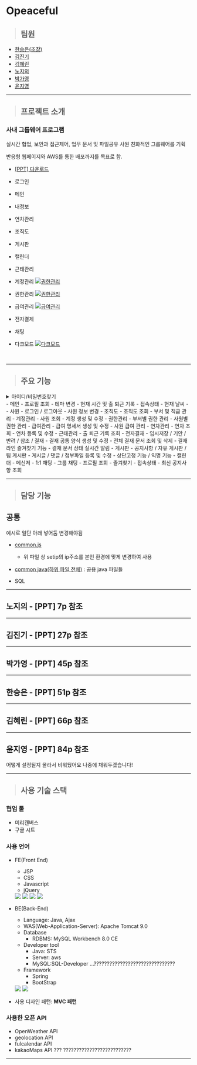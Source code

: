 # Opeaceful

> ## 팀원

- [한승은(조장)](#한승은---ppt-p-참조)
- [김진기](#김진기---ppt-p-참조)
- [김혜린](#김혜린---ppt-p-참조)
- [노지의](#노지의---ppt-p-참조)
- [박가영](#박가영---ppt-p-참조)
- [윤지영](#윤지영---ppt-p-참조)


---

> ## 프로젝트 소개

### 사내 그룹웨어 프로그램

실시간 협업, 보안과 접근제어, 업무 문서 및 파일공유 
사원 친화적인 그룹웨어를 기획

반응형 웹페이지와 AWS를 통한 배포까지를 목표로 함. 

- <a href="./Opeaceful/src/main/webapp/resources/etc/Opeaceful_PPT.pdf" download="Opeaceful.pdf">[PPT] 다운로드</a>



- 로그인

- 메인

- 내정보

- 연차관리

- 조직도

- 게시판

- 캘린더

- 근태관리

- 계정관리
 [![권한관리](./Opeaceful/src/main/webapp/resources/etc/video/member.gif)](#프로젝트-소개)

- 권한관리
 [![권한관리](./Opeaceful/src/main/webapp/resources/etc/video/role.gif)](#프로젝트-소개)

- 급여관리
  [![급여관리](./Opeaceful/src/main/webapp/resources/etc/video/salary.gif)](#프로젝트-소개)

- 전자결제

- 채팅

- 다크모드
  [![다크모드](./Opeaceful/src/main/webapp/resources/etc/video/darkmode.gif)](#프로젝트-소개)



<br>

---



> ## 주요 기능
<details>
<summary>아이디/비밀번호찾기</summary>
<div markdown="1">

![아이디비밀번호찾기]()

</div>
</details>
- 메인
  - 프로필 조회
  - 테마 변경
  - 현재 시간 및 출 퇴근 기록
  - 접속상태
  - 현재 날씨
  - 
- 사원
  - 로그인 / 로그아웃
  - 사원 정보 변경
- 조직도
  - 조직도 조회
  - 부서 및 직급 관리
- 계정관리
  - 사원 조회
  - 계정 생성 및 수정
- 권한관리
  - 부서별 권한 관리
  - 사원별 권한 관리
- 급여관리
  - 급여 명세서 생성 및 수정
  - 사원 급여 관리
- 연차관리
  - 연차 조회
  - 연차 등록 및 수정
- 근태관리
  - 출 퇴근 기록 조회
- 전자결재
  - 임시저장 / 기안 / 반려 / 참조 / 결재
  - 결재 공통 양식 생성 및 수정
  - 전체 결재 문서 조회 및 삭제
  - 결재라인 즐겨찾기 기능
  - 결재 문서 상태 실시간 알림
- 게시판
  - 공지사항 / 자유 게시판 / 팀 게시판
  - 게시글 / 댓글 / 첨부파일 등록 및 수정 
  - 상단고정 기능 / 익명 기능
- 캘린더
- 메신저
  - 1:1 채팅
  - 그룹 채팅
  - 프로필 조회
  - 즐겨찾기
  - 접속상태
  - 최신 공지사항 조회


---

> ## 담당 기능

## 공통

예시로 일단 아래 넣어둠 변경해야됨
- [common.js](./Opeaceful/src/main/webapp/resources/js/common.js)
  - 위 파일 상 setip의 ip주소를 본인 환경에 맞게 변경하여 사용
- [common java(하위 파일 전체)](./SEMI_MZ/src/mz/common) : 공용 java 파일들

- SQL


---

## 노지의 - [PPT] 7p 참조



---


## 김진기 - [PPT] 27p 참조



---

## 박가영 - [PPT] 45p 참조



---

## 한승은 - [PPT] 51p 참조



---

## 김혜린 - [PPT] 66p 참조



---

## 윤지영 - [PPT] 84p 참조

 어떻게 설정될지 몰라서 비워뒀어요 
 나중에 채워두겠습니다!


---



> ## 사용 기술 스택

### 협업 툴

- 미리캔버스
- 구글 시트

### 사용 언어

- FE(Front End)

  - JSP
  - CSS
  - Javascript
  - jQuery
  <img src="https://img.shields.io/badge/HTML5-E34F26?style=flat&logo=HTML5&logoColor=white"/>
  <img src="https://img.shields.io/badge/CSS5-1572B6?style=flat&logo=CSS5&logoColor=white"/>
  <img src="https://img.shields.io/badge/javascript-F7DF1E?style=flat&logo=javascript&logoColor=white"/>
  <img src="https://img.shields.io/badge/jquery-0769AD?style=flat&logo=jquery&logoColor=white"/>


- BE(Back-End)

  - Language: Java, Ajax
  - WAS(Web-Application-Server): Apache Tomcat 9.0
  - Database
    - RDBMS: MySQL Workbench 8.0 CE 
  - Developer tool
    - Java: STS
    - Server: aws
    - MySQL:SQL-Developer ...??????????????????????????????? 
  - Framework
    - Spring
    - BootStrap
   <img src="https://img.shields.io/badge/mysql-4479A1?style=flat&logo=mysql&logoColor=white"/>
   <img src="https://img.shields.io/badge/Spring-6DB33F?style=flat&logo=Spring&logoColor=white"/>

- 사용 디자인 패턴: **MVC 패턴**

### 사용한 오픈 API

- OpenWeather API
- geolocation API
- fulcalendar API
- kakaoMaps API  ??? ??????????????????????????

---
